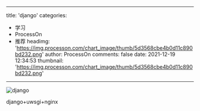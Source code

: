 
---
title: 'django'
categories: 
 - 学习
 - ProcessOn
 - 推荐
headimg: 'https://img.processon.com/chart_image/thumb/5d3568cbe4b0d11c890bd232.png'
author: ProcessOn
comments: false
date: 2021-12-19 12:34:53
thumbnail: 'https://img.processon.com/chart_image/thumb/5d3568cbe4b0d11c890bd232.png'
---

<div>   
<img class="thumb" alt="django" src="https://img.processon.com/chart_image/thumb/5d3568cbe4b0d11c890bd232.png" referrerpolicy="no-referrer">
<p>django+uwsgi+nginx</p>  
</div>
            
